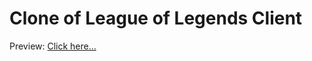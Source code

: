 # Clone of League of Legends Client

Preview: [Click here...](https://react-clone-lol-pedrohva.vercel.app/)
